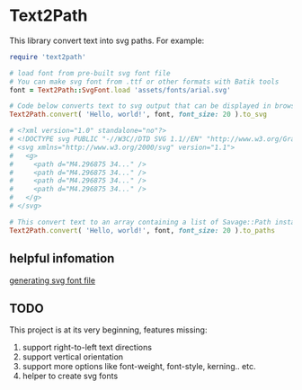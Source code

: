 # Text2Path

This library convert text into svg paths. For example:

~~~ruby
require 'text2path'

# load font from pre-built svg font file
# You can make svg font from .ttf or other formats with Batik tools
font = Text2Path::SvgFont.load 'assets/fonts/arial.svg'

# Code below converts text to svg output that can be displayed in browsers:
Text2Path.convert( 'Hello, world!', font, font_size: 20 ).to_svg

# <?xml version="1.0" standalone="no"?>
# <!DOCTYPE svg PUBLIC "-//W3C//DTD SVG 1.1//EN" "http://www.w3.org/Graphics/SVG/1.1/DTD/svg11.dtd">
# <svg xmlns="http://www.w3.org/2000/svg" version="1.1">
#   <g>
#     <path d="M4.296875 34..." />
#     <path d="M4.296875 34..." />
#     <path d="M4.296875 34..." />
#     <path d="M4.296875 34..." />
#   </g>
# </svg>

# This convert text to an array containing a list of Savage::Path instance
Text2Path.convert( 'Hello, world!', font, font_size: 20 ).to_paths

~~~

## helpful infomation
[generating svg font file](http://xmlgraphics.apache.org/batik/tools/font-converter.html)

## TODO
This project is at its very beginning, features missing:

1. support right-to-left text directions
2. support vertical orientation
3. support more options like font-weight, font-style, kerning.. etc.
4. helper to create svg fonts
